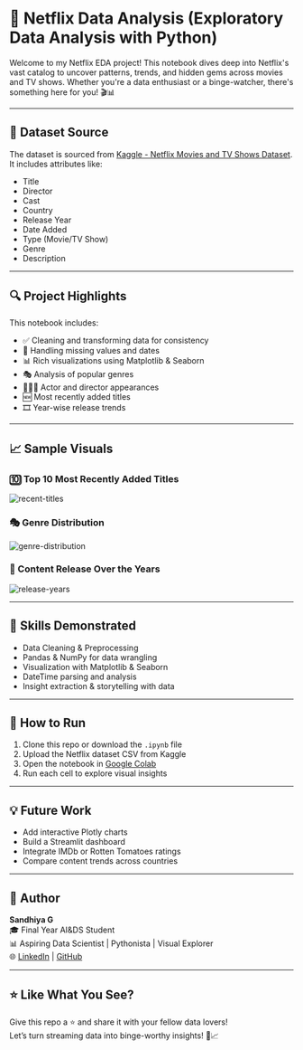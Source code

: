 # 🍿 Netflix Data Analysis (Exploratory Data Analysis with Python)

Welcome to my Netflix EDA project! This notebook dives deep into Netflix's vast catalog to uncover patterns, trends, and hidden gems across movies and TV shows. Whether you're a data enthusiast or a binge-watcher, there's something here for you! 🎬📊

---

## 📌 Dataset Source

The dataset is sourced from [Kaggle - Netflix Movies and TV Shows Dataset](https://www.kaggle.com/datasets/shivamb/netflix-shows).  
It includes attributes like:
- Title
- Director
- Cast
- Country
- Release Year
- Date Added
- Type (Movie/TV Show)
- Genre
- Description

---

## 🔍 Project Highlights

This notebook includes:

- ✅ Cleaning and transforming data for consistency
- 🔢 Handling missing values and dates
- 📊 Rich visualizations using Matplotlib & Seaborn
- 🎭 Analysis of popular genres
- 🧑‍🤝‍🧑 Actor and director appearances
- 🆕 Most recently added titles
- 🎞️ Year-wise release trends

---

## 📈 Sample Visuals

### 🔟 Top 10 Most Recently Added Titles
![recent-titles](images/recent_titles.png)

### 🎭 Genre Distribution
![genre-distribution](images/genre_distribution.png)

### 📅 Content Release Over the Years
![release-years](images/release_trend.png)

---

## 🧠 Skills Demonstrated

- Data Cleaning & Preprocessing
- Pandas & NumPy for data wrangling
- Visualization with Matplotlib & Seaborn
- DateTime parsing and analysis
- Insight extraction & storytelling with data

---

## 🚀 How to Run

1. Clone this repo or download the `.ipynb` file  
2. Upload the Netflix dataset CSV from Kaggle  
3. Open the notebook in [Google Colab](https://colab.research.google.com/)  
4. Run each cell to explore visual insights

---

## 💡 Future Work

- Add interactive Plotly charts  
- Build a Streamlit dashboard  
- Integrate IMDb or Rotten Tomatoes ratings  
- Compare content trends across countries  

---

## 👤 Author

**Sandhiya G**  
🎓 Final Year AI&DS Student  
📊 Aspiring Data Scientist | Pythonista | Visual Explorer  
🌐 [LinkedIn](https://www.linkedin.com/in/sandhiya-govind-4043382b8/) | [GitHub](https://github.com/sandhiyagovind)

---

## ⭐ Like What You See?

Give this repo a ⭐ and share it with your fellow data lovers!  
Let’s turn streaming data into binge-worthy insights! 🍿📈
